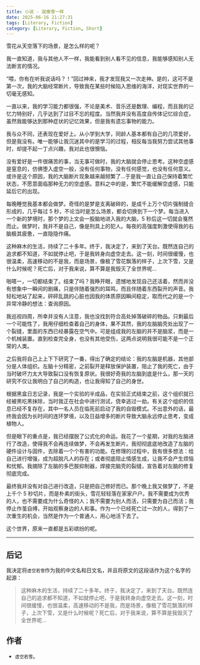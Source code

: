 ```yaml
---
title: 小说 - 就像雪一样
date: 2025-06-16 21:27:31
tags: [Literary, Fiction]
category: [Literary, Fiction, Short]
---
```


雪花从天空落下的场景，是怎么样的呢？

我一直知道，我与其他人不一样，我能看到别人看不见的信息，我能够感知别人无法断言的情况。

“喂，你有在听我说话吗？！”回过神来，我才发现我又一次走神。是的，这可不是第一次，我的大脑经常断片，导致我在某些时候陷入思维的海洋，对现实世界的一切毫无感知。

一直以来，我的学习能力都很强，不论是美术、音乐还是数理、编程，而且我的记忆力特别好，几乎达到了过目不忘的程度。当然我并没有高度自传体记忆综合症，虽然我能够达到那种症状的记忆效果，但是我有遗忘事物的能力。

我与众不同，还表现在爱好上。从小学到大学，同龄人基本都有自己的几项爱好，但是我没有。唯一能够让我沉迷其中的是学习的过程，相反每当我努力尝试其他事时，却提不起一丁点兴趣，我对此也很懊恼。

没有爱好是一件很痛苦的事，当无事可做时，我的大脑就会停止思考。这种空虚感是窒息的，仿佛堕入虚空一般，没有任何事物，没有任何感觉，也没有任何意义。或许是这个原因，我的大脑断片现象越来越频繁了…于是我一直让自己保持着繁忙状态，不愿意面临那种无力的空虚感。意料之中的是，繁忙不能缓解空虚感，只能延后它的出现。

每晚睡觉我基本都会做梦。奇怪的是梦是支离破碎的，是成千上万个切片强制缝合形成的，几乎每过 5 秒，不论当时是怎么场景，都会切换到下一个梦。每当进入一个新的梦境时，那个梦的上文会一股脑地进入我的大脑，5 秒后这一切就会戛然而止。做梦时，我并不是自己，像是刑具上的犯人。每夜的高强度刺激使得我的右脑极其疲惫，一直隐隐作痛。

这种麻木的生活，持续了二十多年。终于，我决定了，来到了天台。既然连自己的追求都不知道，不如就停止吧，于是我转身向虚空走去。这一刻，时间很缓慢，也很温柔，高速移动的不是我，而是场景，像极了雪花飘落的样子，上次下雪，又是什么时候呢？死亡后，对于我来说，算不算是我毁灭了全世界呢…

啪嗒ー，一切都结束了。结束了吗？我睁开眼，遗憾地发现自己还活着，然而并没有想象中一瞬间的剧痛，只是伴随着强烈的耳鸣，而且伴随着东西裂开的声音。我轻松地站了起来，砰砰乱跳的心脏也因我的体质原因瞬间稳定，取而代之的是一个异常冷静的想法：查询原因。

我巡视四周，所幸并没有人注意，我也没找到符合高处掉落破碎的物品。只剩最后一个可能性了，我用仔细检查着自己的身体，果不其然，我的左脑脑壳处出现了一个裂缝，里面的东西已经暴露在空气中。可是组成我的左脑的并不是脑浆，而是一个机械装置。直到检查完全身，也没有其他受伤，这两点说明我很可能不是一个正常的人类。

之后我将自己上上下下研究了一番，得出了确定的结论：我的左脑是机器，其他部分是人体组织。左脑十分精密，之前裂开是释放保护装置，阻止了我的死亡，由于当时破坏力太大导致裂口没有恢复原状。我很好奇我的左脑到底是什么，那一天的研究不仅让我明白了自己的构造，也让我得知了自己的身世。

根据黑盒日志记录，我是一个实验的半成品，在实验正式结束之前，这个组织就已经被黑吃黑抹除，当时我正在社会中进行测试，侥幸逃过一劫。有关这个组织的信息已经不复存在，其中一名人员在临死前启动了我的自毁模式。不出意外的话，最终我会因为长时间的连环梦境，以及日益增多的断片导致大脑永远停止思考，变成植物人。

但是眼下的重点是，我已经摆脱了公式化的命运。我花了一个星期，对我的左脑进行了改造，使得我不会再连续做梦，不会再发生断片。我彻彻底底地改造了左脑的硬件设计与固件，去除着一个个有害的功能。在修理的过程中，我有很多想法：给自己进行增强，成为超脱凡人的存在；或者彻底阻止情感生成，让我不会产生烦恼和忧郁。我摘除了左脑的多巴胺抑制器，焊接完脑壳的裂缝，宣告着对左脑的修复彻底完成。

最终我并没有对自己进行改造，只是把自己修好而已。那个晚上我又做梦了，不是上千个 5 秒切片，而是朴素的街头，雪花轻轻落在家家户户。我不需要成为优秀的人，也不需要成为什么奇怪的人；我不需要为别人而活，只需要为自己而活；我停止作茧自缚，开始观察身边的人和事。作为一个已经死亡过一次的人，得到了一次重生的机会，当然是作为一个普通人，用心地活下去了。

这个世界，原来一直都是五彩缤纷的呢。

---

## 后记

我决定将`虚空若雪`作为我的中文名和日文名，并且将原文的这段话作为这个名字的起源：

> 这种麻木的生活，持续了二十多年。终于，我决定了，来到了天台。既然连自己的追求都不知道，不如就停止吧，于是我转身向虚空走去。这一刻，时间很缓慢，也很温柔，高速移动的不是我，而是场景，像极了雪花飘落的样子，上次下雪，又是什么时候呢？死亡后，对于我来说，算不算是我毁灭了全世界呢…

## 作者

- `虚空若雪`。
